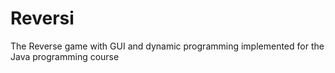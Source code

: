 # Reversi
The Reverse game with GUI and dynamic programming implemented for the Java programming course
